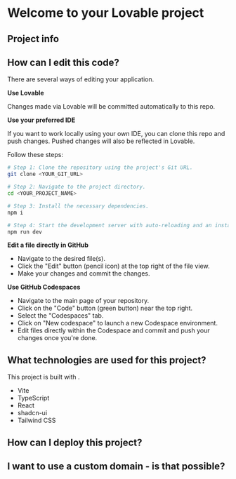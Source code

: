 # Welcome to your Lovable project

## Project info

<!-- **URL**: https://lovable.dev/projects/18d4bc2f-aa65-49c4-ba95-e5449eb6b9c5 -->

## How can I edit this code?

There are several ways of editing your application.

**Use Lovable**

<!-- Simply visit the [Lovable Project](https://lovable.dev/projects/18d4bc2f-aa65-49c4-ba95-e5449eb6b9c5) and start prompting. -->

Changes made via Lovable will be committed automatically to this repo.

**Use your preferred IDE**

If you want to work locally using your own IDE, you can clone this repo and push changes. Pushed changes will also be reflected in Lovable.

<!-- The only requirement is having Node.js & npm installed - [install with nvm](https://github.com/nvm-sh/nvm#installing-and-updating) -->

Follow these steps:

```sh
# Step 1: Clone the repository using the project's Git URL.
git clone <YOUR_GIT_URL>

# Step 2: Navigate to the project directory.
cd <YOUR_PROJECT_NAME>

# Step 3: Install the necessary dependencies.
npm i

# Step 4: Start the development server with auto-reloading and an instant preview.
npm run dev
```

**Edit a file directly in GitHub**

- Navigate to the desired file(s).
- Click the "Edit" button (pencil icon) at the top right of the file view.
- Make your changes and commit the changes.

**Use GitHub Codespaces**

- Navigate to the main page of your repository.
- Click on the "Code" button (green button) near the top right.
- Select the "Codespaces" tab.
- Click on "New codespace" to launch a new Codespace environment.
- Edit files directly within the Codespace and commit and push your changes once you're done.

## What technologies are used for this project?

This project is built with .

- Vite
- TypeScript
- React
- shadcn-ui
- Tailwind CSS

## How can I deploy this project?

<!-- Simply open [Lovable](https://lovable.dev/projects/18d4bc2f-aa65-49c4-ba95-e5449eb6b9c5) and click on Share -> Publish. -->

## I want to use a custom domain - is that possible?

<!-- We don't support custom domains (yet). If you want to deploy your project under your own domain then we recommend using Netlify. Visit our docs for more details: [Custom domains](https://docs.lovable.dev/tips-tricks/custom-domain/) -->
